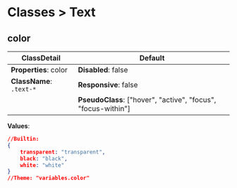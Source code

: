 # Classes > Text

## color

| ClassDetail                  | Default                                                      |
| ---------------------------- | ------------------------------------------------------------ |
| **Properties**: color        | **Disabled**: false                                          |
| **ClassName**: ```.text-*``` | **Responsive**: false                                        |
|                              | **PseudoClass**: ["hover", "active", "focus", "focus-within"] |

**Values**:

```json
//Builtin:
{	
    transparent: "transparent",
    black: "black",
    white: "white"
}
//Theme: "variables.color"
```

##  